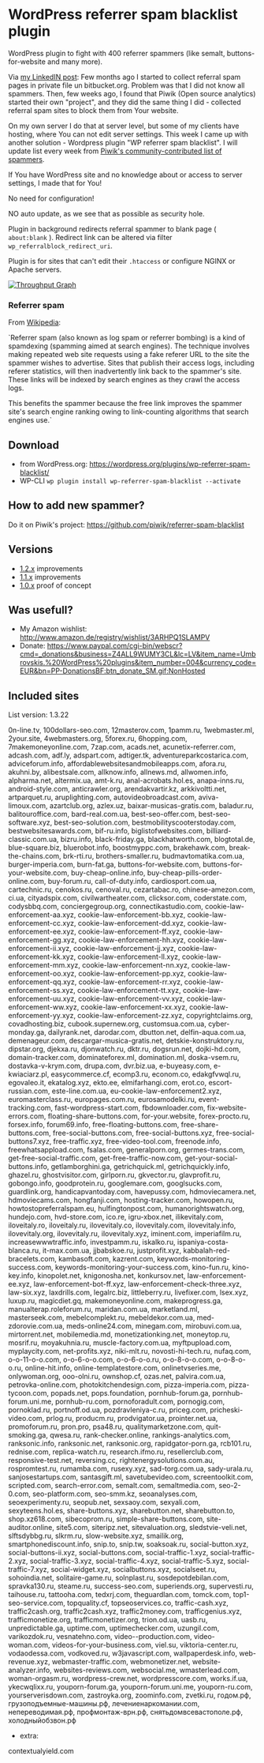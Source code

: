 # WordPress referrer spam blacklist plugin

WordPress plugin to fight with 400 referrer spammers (like semalt, buttons-for-website and many more).

Via [my LinkedIN post](http://go.mediabox.lv/1LbSuKq): Few months ago I started to collect referral spam pages in private file un bitbucket.org. Problem was that I did not know all spammers. Then, few weeks ago, I found that Piwik (Open source analytics) started their own "project", and they did the same thing I did - collected referral spam sites to block them from Your website.

On my own server I do that at server level, but some of my clients have hosting, where You can not edit server settings. This week I came up with another solution - Wordpress plugin "WP referrer spam blacklist". I will update list every week from [Piwik's community-contributed list of spammers](https://github.com/piwik/referrer-spam-blacklist).

If You have WordPress site and no knowledge about or access to server settings, I made that for You!

No need for configuration! 

NO auto update, as we see that as possible as security hole.

Plugin in background redirects referral spammer to blank page ( `about:blank` ). Redirect link can be altered via filter `wp_referralblock_redirect_uri`. 

Plugin is for sites that can't edit their `.htaccess` or configure NGINX or Apache servers.

[![Throughput Graph](https://graphs.waffle.io/rolandinsh/wp_referrer_spam_blacklist/throughput.svg)](https://waffle.io/rolandinsh/wp_referrer_spam_blacklist/metrics/throughput) 

### Referrer spam

From [Wikipedia](https://en.wikipedia.org/wiki/Referer_spam): 

`Referrer spam (also known as log spam or referrer 
bombing) is a kind of spamdexing (spamming aimed 
at search engines). The technique involves making 
repeated web site requests using a fake referer URL 
to the site the spammer wishes to advertise. Sites that 
publish their access logs, including referer statistics, 
will then inadvertently link back to the spammer's site. 
These links will be indexed by search engines 
as they crawl the access logs. 

This benefits the spammer because the free link improves 
the spammer site's search engine ranking owing 
to link-counting algorithms that search engines use.`

## Download

* from WordPress.org: https://wordpress.org/plugins/wp-referrer-spam-blacklist/ 
* WP-CLI ```wp plugin install wp-referrer-spam-blacklist --activate``` 

## How to add new spammer?

Do it on Piwik's project: https://github.com/piwik/referrer-spam-blacklist 

## Versions
 
* [1.2.x](https://github.com/rolandinsh/wp_referrer_spam_blacklist/milestones/1.2) improvements
* [1.1.x](https://github.com/rolandinsh/wp_referrer_spam_blacklist/milestones/1.1) improvements
* [1.0.x](https://github.com/rolandinsh/wp_referrer_spam_blacklist/milestones/1.0) proof of concept

## Was usefull?

* My Amazon wishlist: http://www.amazon.de/registry/wishlist/3ARHPQ1SLAMPV
* Donate: https://www.paypal.com/cgi-bin/webscr?cmd=_donations&business=Z4ALL9WUMY3CL&lc=LV&item_name=Umbrovskis.%20WordPress%20plugins&item_number=004&currency_code=EUR&bn=PP-DonationsBF:btn_donate_SM.gif:NonHosted 

## Included sites

List version: 1.3.22

0n-line.tv, 100dollars-seo.com, 12masterov.com, 1pamm.ru, 1webmaster.ml, 2your.site, 4webmasters.org, 5forex.ru, 6hopping.com, 7makemoneyonline.com, 7zap.com, acads.net, acunetix-referrer.com, adcash.com, adf.ly, adspart.com, adtiger.tk, adventureparkcostarica.com, adviceforum.info, affordablewebsitesandmobileapps.com, afora.ru, akuhni.by, alibestsale.com, allknow.info, allnews.md, allwomen.info, alpharma.net, altermix.ua, amt-k.ru, anal-acrobats.hol.es, anapa-inns.ru, android-style.com, anticrawler.org, arendakvartir.kz, arkkivoltti.net, artparquet.ru, aruplighting.com, autovideobroadcast.com, aviva-limoux.com, azartclub.org, azlex.uz, baixar-musicas-gratis.com, baladur.ru, balitouroffice.com, bard-real.com.ua, best-seo-offer.com, best-seo-software.xyz, best-seo-solution.com, bestmobilityscooterstoday.com, bestwebsitesawards.com, bif-ru.info, biglistofwebsites.com, billiard-classic.com.ua, bizru.info, black-friday.ga, blackhatworth.com, blogtotal.de, blue-square.biz, bluerobot.info, boostmyppc.com, brakehawk.com, break-the-chains.com, brk-rti.ru, brothers-smaller.ru, budmavtomatika.com.ua, burger-imperia.com, burn-fat.ga, buttons-for-website.com, buttons-for-your-website.com, buy-cheap-online.info, buy-cheap-pills-order-online.com, buy-forum.ru, call-of-duty.info, cardiosport.com.ua, cartechnic.ru, cenokos.ru, cenoval.ru, cezartabac.ro, chinese-amezon.com, ci.ua, cityadspix.com, civilwartheater.com, clicksor.com, coderstate.com, codysbbq.com, conciergegroup.org, connectikastudio.com, cookie-law-enforcement-aa.xyz, cookie-law-enforcement-bb.xyz, cookie-law-enforcement-cc.xyz, cookie-law-enforcement-dd.xyz, cookie-law-enforcement-ee.xyz, cookie-law-enforcement-ff.xyz, cookie-law-enforcement-gg.xyz, cookie-law-enforcement-hh.xyz, cookie-law-enforcement-ii.xyz, cookie-law-enforcement-jj.xyz, cookie-law-enforcement-kk.xyz, cookie-law-enforcement-ll.xyz, cookie-law-enforcement-mm.xyz, cookie-law-enforcement-nn.xyz, cookie-law-enforcement-oo.xyz, cookie-law-enforcement-pp.xyz, cookie-law-enforcement-qq.xyz, cookie-law-enforcement-rr.xyz, cookie-law-enforcement-ss.xyz, cookie-law-enforcement-tt.xyz, cookie-law-enforcement-uu.xyz, cookie-law-enforcement-vv.xyz, cookie-law-enforcement-ww.xyz, cookie-law-enforcement-xx.xyz, cookie-law-enforcement-yy.xyz, cookie-law-enforcement-zz.xyz, copyrightclaims.org, covadhosting.biz, cubook.supernew.org, customsua.com.ua, cyber-monday.ga, dailyrank.net, darodar.com, dbutton.net, delfin-aqua.com.ua, demenageur.com, descargar-musica-gratis.net, detskie-konstruktory.ru, dipstar.org, djekxa.ru, djonwatch.ru, dktr.ru, dogsrun.net, dojki-hd.com, domain-tracker.com, dominateforex.ml, domination.ml, doska-vsem.ru, dostavka-v-krym.com, drupa.com, dvr.biz.ua, e-buyeasy.com, e-kwiaciarz.pl, easycommerce.cf, ecomp3.ru, econom.co, edakgfvwql.ru, egovaleo.it, ekatalog.xyz, ekto.ee, elmifarhangi.com, erot.co, escort-russian.com, este-line.com.ua, eu-cookie-law-enforcement2.xyz, euromasterclass.ru, europages.com.ru, eurosamodelki.ru, event-tracking.com, fast-wordpress-start.com, fbdownloader.com, fix-website-errors.com, floating-share-buttons.com, for-your.website, forex-procto.ru, forsex.info, forum69.info, free-floating-buttons.com, free-share-buttons.com, free-social-buttons.com, free-social-buttons.xyz, free-social-buttons7.xyz, free-traffic.xyz, free-video-tool.com, freenode.info, freewhatsappload.com, fsalas.com, generalporn.org, germes-trans.com, get-free-social-traffic.com, get-free-traffic-now.com, get-your-social-buttons.info, getlamborghini.ga, getrichquick.ml, getrichquickly.info, ghazel.ru, ghostvisitor.com, girlporn.ru, gkvector.ru, glavprofit.ru, gobongo.info, goodprotein.ru, googlemare.com, googlsucks.com, guardlink.org, handicapvantoday.com, havepussy.com, hdmoviecamera.net, hdmoviecams.com, hongfanji.com, hosting-tracker.com, howopen.ru, howtostopreferralspam.eu, hulfingtonpost.com, humanorightswatch.org, hundejo.com, hvd-store.com, ico.re, igru-xbox.net, ilikevitaly.com, iloveitaly.ro, iloveitaly.ru, ilovevitaly.co, ilovevitaly.com, ilovevitaly.info, ilovevitaly.org, ilovevitaly.ru, ilovevitaly.xyz, iminent.com, imperiafilm.ru, increasewwwtraffic.info, investpamm.ru, iskalko.ru, ispaniya-costa-blanca.ru, it-max.com.ua, jjbabskoe.ru, justprofit.xyz, kabbalah-red-bracelets.com, kambasoft.com, kazrent.com, keywords-monitoring-success.com, keywords-monitoring-your-success.com, kino-fun.ru, kino-key.info, kinopolet.net, knigonosha.net, konkursov.net, law-enforcement-ee.xyz, law-enforcement-bot-ff.xyz, law-enforcement-check-three.xyz, law-six.xyz, laxdrills.com, legalrc.biz, littleberry.ru, livefixer.com, lsex.xyz, luxup.ru, magicdiet.gq, makemoneyonline.com, makeprogress.ga, manualterap.roleforum.ru, maridan.com.ua, marketland.ml, masterseek.com, mebelcomplekt.ru, mebeldekor.com.ua, med-zdorovie.com.ua, meds-online24.com, minegam.com, mirobuvi.com.ua, mirtorrent.net, mobilemedia.md, monetizationking.net, moneytop.ru, mosrif.ru, moyakuhnia.ru, muscle-factory.com.ua, myftpupload.com, myplaycity.com, net-profits.xyz, niki-mlt.ru, novosti-hi-tech.ru, nufaq.com, o-o-11-o-o.com, o-o-6-o-o.com, o-o-6-o-o.ru, o-o-8-o-o.com, o-o-8-o-o.ru, online-hit.info, online-templatestore.com, onlinetvseries.me, onlywoman.org, ooo-olni.ru, ownshop.cf, ozas.net, palvira.com.ua, petrovka-online.com, photokitchendesign.com, pizza-imperia.com, pizza-tycoon.com, popads.net, pops.foundation, pornhub-forum.ga, pornhub-forum.uni.me, pornhub-ru.com, pornoforadult.com, pornogig.com, pornoklad.ru, portnoff.od.ua, pozdravleniya-c.ru, priceg.com, pricheski-video.com, prlog.ru, producm.ru, prodvigator.ua, prointer.net.ua, promoforum.ru, pron.pro, psa48.ru, qualitymarketzone.com, quit-smoking.ga, qwesa.ru, rank-checker.online, rankings-analytics.com, ranksonic.info, ranksonic.net, ranksonic.org, rapidgator-porn.ga, rcb101.ru, rednise.com, replica-watch.ru, research.ifmo.ru, resellerclub.com, responsive-test.net, reversing.cc, rightenergysolutions.com.au, rospromtest.ru, rumamba.com, rusexy.xyz, sad-torg.com.ua, sady-urala.ru, sanjosestartups.com, santasgift.ml, savetubevideo.com, screentoolkit.com, scripted.com, search-error.com, semalt.com, semaltmedia.com, seo-2-0.com, seo-platform.com, seo-smm.kz, seoanalyses.com, seoexperimenty.ru, seopub.net, sexsaoy.com, sexyali.com, sexyteens.hol.es, share-buttons.xyz, sharebutton.net, sharebutton.to, shop.xz618.com, sibecoprom.ru, simple-share-buttons.com, site-auditor.online, site5.com, siteripz.net, sitevaluation.org, sledstvie-veli.net, slftsdybbg.ru, slkrm.ru, slow-website.xyz, smailik.org, smartphonediscount.info, snip.to, snip.tw, soaksoak.ru, social-button.xyz, social-buttons-ii.xyz, social-buttons.com, social-traffic-1.xyz, social-traffic-2.xyz, social-traffic-3.xyz, social-traffic-4.xyz, social-traffic-5.xyz, social-traffic-7.xyz, social-widget.xyz, socialbuttons.xyz, socialseet.ru, sohoindia.net, solitaire-game.ru, solnplast.ru, sosdepotdebilan.com, spravka130.ru, steame.ru, success-seo.com, superiends.org, supervesti.ru, taihouse.ru, tattooha.com, tedxrj.com, theguardlan.com, tomck.com, top1-seo-service.com, topquality.cf, topseoservices.co, traffic-cash.xyz, traffic2cash.org, traffic2cash.xyz, traffic2money.com, trafficgenius.xyz, trafficmonetize.org, trafficmonetizer.org, trion.od.ua, uasb.ru, unpredictable.ga, uptime.com, uptimechecker.com, uzungil.com, varikozdok.ru, vesnatehno.com, video--production.com, video-woman.com, videos-for-your-business.com, viel.su, viktoria-center.ru, vodaodessa.com, vodkoved.ru, w3javascript.com, wallpaperdesk.info, web-revenue.xyz, webmaster-traffic.com, webmonetizer.net, website-analyzer.info, websites-reviews.com, websocial.me, wmasterlead.com, woman-orgasm.ru, wordpress-crew.net, wordpresscore.com, works.if.ua, ykecwqlixx.ru, youporn-forum.ga, youporn-forum.uni.me, youporn-ru.com, yourserverisdown.com, zastroyka.org, zoominfo.com, zvetki.ru, годом.рф, грузоподъемные-машины.рф, лечениенаркомании.com, непереводимая.рф, профмонтаж-врн.рф, снятьдомвсевастополе.рф, холодныйобзвон.рф


+ extra:

contextualyield.com 